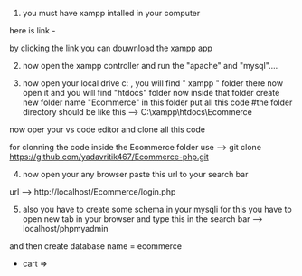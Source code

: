 <!-- for running this application  -->

1. you must have xampp intalled in your computer 

here is link - 

by clicking the link you can douwnload the xampp app

<!-- ---------------------------------------------------- -->

2. now open the xampp controller and run the  "apache"  and "mysql"....

3. now open your local drive c: , you will find " xampp " folder there now open it and you will find "htdocs" folder 
 now inside that folder create new folder name "Ecommerce" in this folder put all this code 
 #the folder directory should be like this -->   C:\xampp\htdocs\Ecommerce

 now oper your vs code editor and clone all this code

 for clonning the code inside the Ecommerce folder use --> git clone https://github.com/yadavritik467/Ecommerce-php.git

 <!-- ---------------------------------------------------- -->

 4. now open your any browser paste this url to your search bar

   url --> http://localhost/Ecommerce/login.php

<!-- ---------------------------------------------------- -->

5.  also you have to create some schema in your mysqli
for this you have to open new tab in your browser and type this in the search bar --> localhost/phpmyadmin

and then  create database name = ecommerce

  * cart =>  
